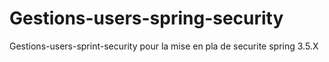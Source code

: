 # Gestions-users-spring-security
Gestions-users-sprint-security pour la mise en pla de securite spring 3.5.X
